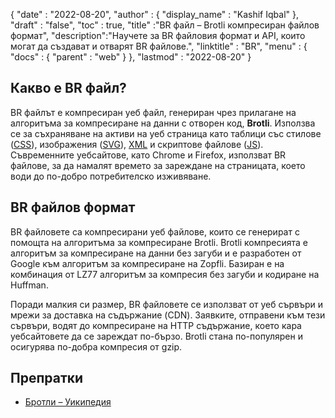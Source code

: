 {
  "date" : "2022-08-20",
  "author" : {
    "display_name" : "Kashif Iqbal"
},
  "draft" : "false",
  "toc" : true,
  "title" :"BR файл – Brotli компресиран файлов формат",
  "description":"Научете за BR файловия формат и API, които могат да създават и отварят BR файлове.",
  "linktitle" : "BR",
  "menu" : {
    "docs" : {
      "parent" : "web"
}
},
  "lastmod" : "2022-08-20"
}

## Какво е BR файл?

BR файлът е компресиран уеб файл, генериран чрез прилагане на алгоритъма за компресиране на данни с отворен код, **Brotli**. Използва се за съхраняване на активи на уеб страница като таблици със стилове ([CSS](/bg/web/css/)), изображения ([SVG](/bg/page-description-language/svg/)), [XML](/bg/web/xml/) и скриптове файлове ([JS](/bg/web/js/)). Съвременните уебсайтове, като Chrome и Firefox, използват BR файлове, за да намалят времето за зареждане на страницата, което води до по-добро потребителско изживяване.

## BR файлов формат

BR файловете са компресирани уеб файлове, които се генерират с помощта на алгоритъма за компресиране Brotli. Brotli компресията е алгоритъм за компресиране на данни без загуби и е разработен от Google към алгоритъм за компресиране на Zopfli. Базиран е на комбинация от LZ77 алгоритъм за компресия без загуби и кодиране на Huffman.

Поради малкия си размер, BR файловете се използват от уеб сървъри и мрежи за доставка на съдържание (CDN). Заявките, отправени към тези сървъри, водят до компресиране на HTTP съдържание, което кара уебсайтовете да се зареждат по-бързо. Brotli стана по-популярен и осигурява по-добра компресия от gzip.

## Препратки

* [Бротли – Уикипедия](https://en.wikipedia.org/wiki/Бротли)

